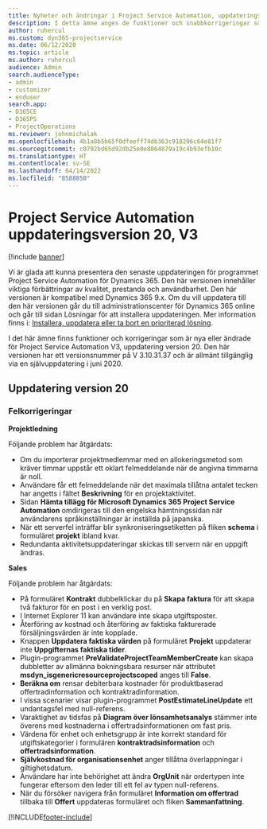 ```yaml
---
title: Nyheter och ändringar i Project Service Automation, uppdateringsversion 20, V3
description: I detta ämne anges de funktioner och snabbkorrigeringar som finns tillgängliga i Project Service Automation, uppdateringsversion 20, V3.
author: ruhercul
ms.custom: dyn365-projectservice
ms.date: 06/12/2020
ms.topic: article
ms.author: ruhercul
audience: Admin
search.audienceType:
- admin
- customizer
- enduser
search.app:
- D365CE
- D365PS
- ProjectOperations
ms.reviewer: johnmichalak
ms.openlocfilehash: 4b1a8b5b65f0dfeeff74db363c918206c64e81f7
ms.sourcegitcommit: c0792bd65d92db25e0e8864879a19c4b93efb10c
ms.translationtype: HT
ms.contentlocale: sv-SE
ms.lasthandoff: 04/14/2022
ms.locfileid: "8588850"
---
```

# <a name="project-service-automation-update-release-20-v3"></a>Project Service Automation uppdateringsversion 20, V3

[!include [banner](../includes/psa-now-project-operations.md)]

Vi är glada att kunna presentera den senaste uppdateringen för programmet Project Service Automation för Dynamics 365. Den här versionen innehåller viktiga förbättringar av kvalitet, prestanda och användbarhet. Den här versionen är kompatibel med Dynamics 365 9.x. Om du vill uppdatera till den här versionen går du till administrationscenter för Dynamics 365 online och går till sidan Lösningar för att installera uppdateringen. Mer information finns i: [Installera, uppdatera eller ta bort en prioriterad lösning](/power-platform/admin/install-remove-preferred-solution).

I det här ämne finns funktioner och korrigeringar som är nya eller ändrade för Project Service Automation V3, uppdatering version 20. Den här versionen har ett versionsnummer på V 3.10.31.37 och är allmänt tillgänglig via en självuppdatering i juni 2020.

## <a name="update-release-20"></a>Uppdatering version 20

### <a name="bug-fixes"></a>Felkorrigeringar

**Projektledning**

Följande problem har åtgärdats:

- Om du importerar projektmedlemmar med en allokeringsmetod som kräver timmar uppstår ett oklart felmeddelande när de angivna timmarna är noll.
- Användare får ett felmeddelande när det maximala tillåtna antalet tecken har angetts i fältet **Beskrivning** för en projektaktivitet.
- Sidan **Hämta tillägg för Microsoft Dynamics 365 Project Service Automation** omdirigeras till den engelska hämtningssidan när användarens språkinställningar är inställda på japanska.
- När ett serverfel inträffar blir synkroniseringsetiketten på fliken **schema** i formuläret **projekt** ibland kvar.
- Redundanta aktivitetsuppdateringar skickas till servern när en uppgift ändras.

**Sales**

Följande problem har åtgärdats:

- På formuläret **Kontrakt** dubbelklickar du på **Skapa faktura** för att skapa två fakturor för en post i en verklig post.
- I Internet Explorer 11 kan användare inte skapa utgiftsposter.
- Återföring av kostnad och återföring av faktiska fakturerade försäljningsvärden är inte kopplade.
- Knappen **Uppdatera faktiska värden** på formuläret **Projekt** uppdaterar inte **Uppgifternas faktiska tider**.
- Plugin-programmet **PreValidateProjectTeamMemberCreate** kan skapa dubbletter av allmänna bokningsbara resurser när attributet **msdyn_isgenericresourceprojectscoped** anges till **False**.
- **Beräkna om** rensar debiterbara kostnader för produktbaserad offertradinformation och kontraktradinformation.
- I vissa scenarier visar plugin-programmet **PostEstimateLineUpdate** ett undantagsfel med null-referens.
- Varaktighet av tidsfas på **Diagram över lönsamhetsanalys** stämmer inte överens med kostnaderna i offertradsinformationen om fast pris.
- Värdena för enhet och enhetsgrupp är inte korrekt standard för utgiftskategorier i formulären **kontraktradsinformation** och **offertradsinformation**.
- **Självkostnad för organisationsenhet** anger tillåtna överlappningar i giltighetsdatum.
- Användare har inte behörighet att ändra **OrgUnit** när ordertypen inte fungerar eftersom den leder till ett fel av typen null-referens.
- När du försöker navigera från formuläret **Information om offertrad** tillbaka till **Offert** uppdateras formuläret och fliken **Sammanfattning**.


[!INCLUDE[footer-include](../includes/footer-banner.md)]
